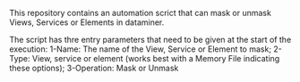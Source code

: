 This repository contains an automation scrict that can mask or unmask Views, Services or Elements in dataminer.

The script has thre entry parameters that need to be given at the start of the execution:
  1-Name: The name of the View, Service or Element to mask;
  2-Type: View, service or element (works best with a Memory File indicating these options);
  3-Operation: Mask or Unmask
